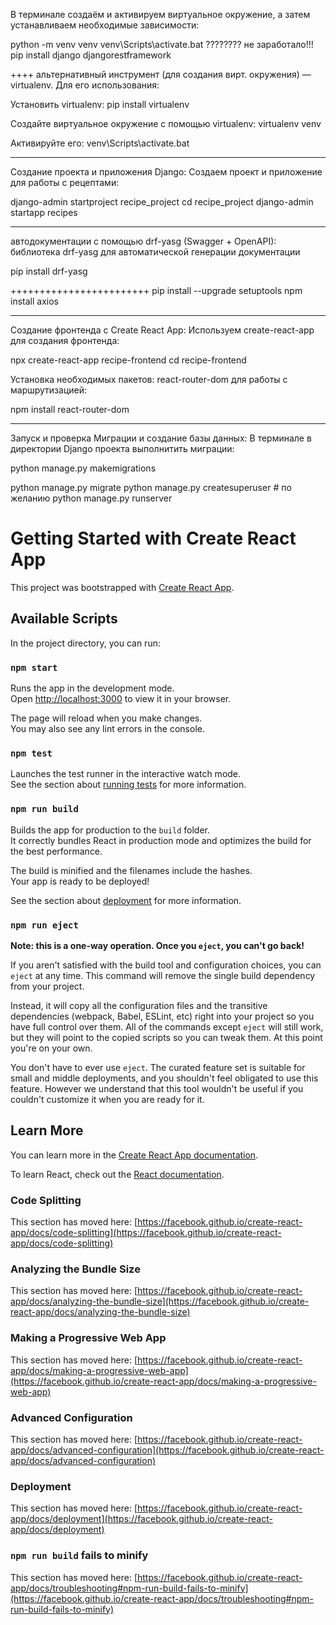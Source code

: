 В терминале создаём и активируем виртуальное окружение, а затем устанавливаем необходимые зависимости:

python -m venv venv
venv\Scripts\activate.bat           ???????? не заработало!!!
pip install django djangorestframework


++++ альтернативный инструмент (для создания вирт. окружения) — virtualenv. Для его использования:

Установить virtualenv:
pip install virtualenv

Создайте виртуальное окружение с помощью virtualenv:
virtualenv venv

Активируйте его:
venv\Scripts\activate.bat


-------------------------
Создание проекта и приложения Django: Создаем проект и приложение для работы с рецептами:

django-admin startproject recipe_project
cd recipe_project
django-admin startapp recipes

------------------------
автодокументации с помощью drf-yasg (Swagger + OpenAPI): библиотека drf-yasg для автоматической генерации документации

pip install drf-yasg

++++++++++++++++++++++++
pip install --upgrade setuptools
npm install axios


------------------------
Создание фронтенда с Create React App: Используем create-react-app для создания фронтенда:

npx create-react-app recipe-frontend
cd recipe-frontend

Установка необходимых пакетов: react-router-dom для работы с маршрутизацией:

npm install react-router-dom

------------------------
Запуск и проверка
Миграции и создание базы данных: 
    В терминале в директории Django проекта выполнитить миграции:

python manage.py makemigrations

python manage.py migrate
python manage.py createsuperuser  # по желанию
python manage.py runserver



# Getting Started with Create React App

This project was bootstrapped with [Create React App](https://github.com/facebook/create-react-app).

## Available Scripts

In the project directory, you can run:

### `npm start`

Runs the app in the development mode.\
Open [http://localhost:3000](http://localhost:3000) to view it in your browser.

The page will reload when you make changes.\
You may also see any lint errors in the console.

### `npm test`

Launches the test runner in the interactive watch mode.\
See the section about [running tests](https://facebook.github.io/create-react-app/docs/running-tests) for more information.

### `npm run build`

Builds the app for production to the `build` folder.\
It correctly bundles React in production mode and optimizes the build for the best performance.

The build is minified and the filenames include the hashes.\
Your app is ready to be deployed!

See the section about [deployment](https://facebook.github.io/create-react-app/docs/deployment) for more information.

### `npm run eject`

**Note: this is a one-way operation. Once you `eject`, you can't go back!**

If you aren't satisfied with the build tool and configuration choices, you can `eject` at any time. This command will remove the single build dependency from your project.

Instead, it will copy all the configuration files and the transitive dependencies (webpack, Babel, ESLint, etc) right into your project so you have full control over them. All of the commands except `eject` will still work, but they will point to the copied scripts so you can tweak them. At this point you're on your own.

You don't have to ever use `eject`. The curated feature set is suitable for small and middle deployments, and you shouldn't feel obligated to use this feature. However we understand that this tool wouldn't be useful if you couldn't customize it when you are ready for it.

## Learn More

You can learn more in the [Create React App documentation](https://facebook.github.io/create-react-app/docs/getting-started).

To learn React, check out the [React documentation](https://reactjs.org/).

### Code Splitting

This section has moved here: [https://facebook.github.io/create-react-app/docs/code-splitting](https://facebook.github.io/create-react-app/docs/code-splitting)

### Analyzing the Bundle Size

This section has moved here: [https://facebook.github.io/create-react-app/docs/analyzing-the-bundle-size](https://facebook.github.io/create-react-app/docs/analyzing-the-bundle-size)

### Making a Progressive Web App

This section has moved here: [https://facebook.github.io/create-react-app/docs/making-a-progressive-web-app](https://facebook.github.io/create-react-app/docs/making-a-progressive-web-app)

### Advanced Configuration

This section has moved here: [https://facebook.github.io/create-react-app/docs/advanced-configuration](https://facebook.github.io/create-react-app/docs/advanced-configuration)

### Deployment

This section has moved here: [https://facebook.github.io/create-react-app/docs/deployment](https://facebook.github.io/create-react-app/docs/deployment)

### `npm run build` fails to minify

This section has moved here: [https://facebook.github.io/create-react-app/docs/troubleshooting#npm-run-build-fails-to-minify](https://facebook.github.io/create-react-app/docs/troubleshooting#npm-run-build-fails-to-minify)
